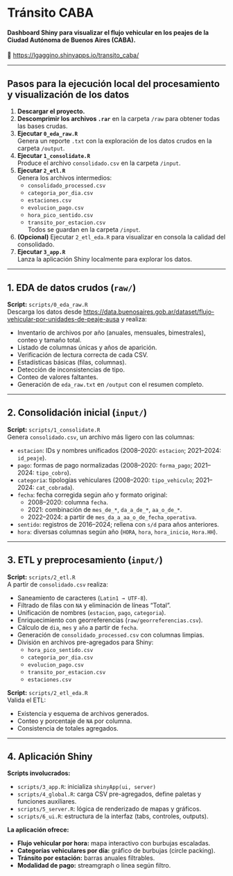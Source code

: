 # Tránsito CABA

#### Dashboard Shiny para visualizar el flujo vehicular en los peajes de la Ciudad Autónoma de Buenos Aires (CABA).  
🔗 https://lgaggino.shinyapps.io/transito_caba/

---

## Pasos para la ejecución local del procesamiento y visualización de los datos

1. **Descargar el proyecto.**
2. **Descomprimir los archivos `.rar`** en la carpeta `/raw` para obtener todas las bases crudas.
3. **Ejecutar `0_eda_raw.R`**  
   Genera un reporte `.txt` con la exploración de los datos crudos en la carpeta `/output`.
4. **Ejecutar `1_consolidate.R`**  
   Produce el archivo `consolidado.csv` en la carpeta `/input`.
5. **Ejecutar `2_etl.R`**  
   Genera los archivos intermedios:
   - `consolidado_processed.csv`
   - `categoria_por_dia.csv`
   - `estaciones.csv`
   - `evolucion_pago.csv`
   - `hora_pico_sentido.csv`
   - `transito_por_estacion.csv`  
   Todos se guardan en la carpeta `/input`.
6. **(Opcional)** Ejecutar `2_etl_eda.R` para visualizar en consola la calidad del consolidado.
7. **Ejecutar `3_app.R`**  
   Lanza la aplicación Shiny localmente para explorar los datos.

---

## 1. EDA de datos crudos (`raw/`)

**Script:** `scripts/0_eda_raw.R`  
Descarga los datos desde https://data.buenosaires.gob.ar/dataset/flujo-vehicular-por-unidades-de-peaje-ausa y realiza:

- Inventario de archivos por año (anuales, mensuales, bimestrales), conteo y tamaño total.
- Listado de columnas únicas y años de aparición.
- Verificación de lectura correcta de cada CSV.
- Estadísticas básicas (filas, columnas).
- Detección de inconsistencias de tipo.
- Conteo de valores faltantes.
- Generación de `eda_raw.txt` en `/output` con el resumen completo.

---

## 2. Consolidación inicial (`input/`)

**Script:** `scripts/1_consolidate.R`  
Genera `consolidado.csv`, un archivo más ligero con las columnas:

- `estacion`: IDs y nombres unificados (2008–2020: `estacion`; 2021–2024: `id_peaje`).
- `pago`: formas de pago normalizadas (2008–2020: `forma_pago`; 2021–2024: `tipo_cobro`).
- `categoria`: tipologías vehiculares (2008–2020: `tipo_vehiculo`; 2021–2024: `cat_cobrada`).
- `fecha`: fecha corregida según año y formato original:
  - 2008–2020: columna `fecha`.
  - 2021: combinación de `mes_de_*`, `da_a_de_*`, `aa_o_de_*`.
  - 2022–2024: a partir de `mes_da_a_aa_o_de_fecha_operativa`.
- `sentido`: registros de 2016–2024; rellena con `s/d` para años anteriores.
- `hora`: diversas columnas según año (`HORA`, `hora`, `hora_inicio`, `Hora.HH`).

---

## 3. ETL y preprocesamiento (`input/`)

**Script:** `scripts/2_etl.R`  
A partir de `consolidado.csv` realiza:

- Saneamiento de caracteres (`Latin1 → UTF-8`).
- Filtrado de filas con `NA` y eliminación de líneas “Total”.
- Unificación de nombres (`estacion`, `pago`, `categoria`).
- Enriquecimiento con georreferencias (`raw/georreferencias.csv`).
- Cálculo de `dia`, `mes` y `año` a partir de `fecha`.
- Generación de `consolidado_processed.csv` con columnas limpias.
- División en archivos pre-agregados para Shiny:
  - `hora_pico_sentido.csv`
  - `categoria_por_dia.csv`
  - `evolucion_pago.csv`
  - `transito_por_estacion.csv`
  - `estaciones.csv`

**Script:** `scripts/2_etl_eda.R`  
Valida el ETL:

- Existencia y esquema de archivos generados.
- Conteo y porcentaje de `NA` por columna.
- Consistencia de totales agregados.

---

## 4. Aplicación Shiny

**Scripts involucrados:**

- `scripts/3_app.R`: inicializa `shinyApp(ui, server)`
- `scripts/4_global.R`: carga CSV pre-agregados, define paletas y funciones auxiliares.
- `scripts/5_server.R`: lógica de renderizado de mapas y gráficos.
- `scripts/6_ui.R`: estructura de la interfaz (tabs, controles, outputs).

**La aplicación ofrece:**

- **Flujo vehicular por hora:** mapa interactivo con burbujas escaladas.
- **Categorías vehiculares por día:** gráfico de burbujas (circle packing).
- **Tránsito por estación:** barras anuales filtrables.
- **Modalidad de pago:** streamgraph o línea según filtro.
